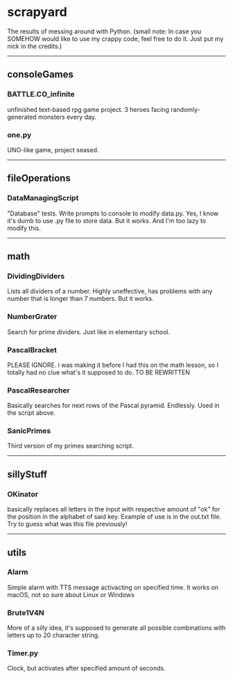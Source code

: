 # scrapyard
The results of messing around with Python.
(small note: In case you SOMEHOW would like to use my crappy code, feel free to do it. Just put my nick in the credits.)

-----
## consoleGames
### BATTLE.CO_infinite
unfinished text-based rpg game project. 3 heroes facing randomly-generated monsters every day.
### one.py
UNO-like game, project seased.

-----
## fileOperations
### DataManagingScript
"Database" tests. Write prompts to console to modify data.py. Yes, I know it's dumb to use .py file to store data. But it works. And I'm too lazy to modify this.

-----
## math
### DividingDividers
Lists all dividers of a number. Highly uneffective, has problems with any number that is longer than 7 numbers. But it works.
### NumberGrater
Search for prime dividers. Just like in elementary school.
### PascalBracket
PLEASE IGNORE. i was making it before I had this on the math lesson, so I totally had no clue what's it supposed to do. TO BE REWRITTEN
### PascalResearcher
Basically searches for next rows of the Pascal pyramid. Endlessly. Used in the script above.
### SanicPrimes
Third version of my primes searching script.

-----
## sillyStuff
### OKinator
basically replaces all letters in the input with respective amount of "ok" for the position in the alphabet of said key. Example of use is in the out.txt file. Try to guess what was this file previously!

-----
## utils
### Alarm
Simple alarm with TTS message activacting on specified time. It works on macOS, not so sure about Linux or Windows
### Brute1V4N
More of a silly idea, it's supposed to generate all possible combinations with letters up to 20 character string.
### Timer.py
Clock, but activates after specified amount of seconds.
